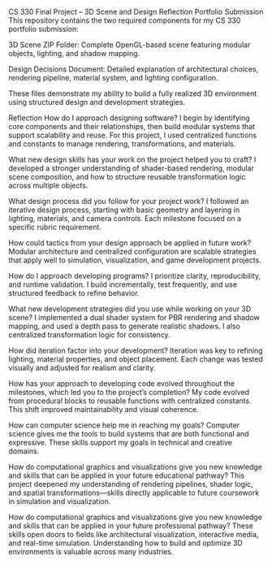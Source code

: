 CS 330 Final Project – 3D Scene and Design Reflection
Portfolio Submission
This repository contains the two required components for my CS 330 portfolio submission:

3D Scene ZIP Folder: Complete OpenGL-based scene featuring modular objects, lighting, and shadow mapping.

Design Decisions Document: Detailed explanation of architectural choices, rendering pipeline, material system, and lighting configuration.

These files demonstrate my ability to build a fully realized 3D environment using structured design and development strategies.

Reflection
How do I approach designing software? I begin by identifying core components and their relationships, then build modular systems that support scalability and reuse. For this project, I used centralized functions and constants to manage rendering, transformations, and materials.

What new design skills has your work on the project helped you to craft? I developed a stronger understanding of shader-based rendering, modular scene composition, and how to structure reusable transformation logic across multiple objects.

What design process did you follow for your project work? I followed an iterative design process, starting with basic geometry and layering in lighting, materials, and camera controls. Each milestone focused on a specific rubric requirement.

How could tactics from your design approach be applied in future work? Modular architecture and centralized configuration are scalable strategies that apply well to simulation, visualization, and game development projects.

How do I approach developing programs? I prioritize clarity, reproducibility, and runtime validation. I build incrementally, test frequently, and use structured feedback to refine behavior.

What new development strategies did you use while working on your 3D scene? I implemented a dual shader system for PBR rendering and shadow mapping, and used a depth pass to generate realistic shadows. I also centralized transformation logic for consistency.

How did iteration factor into your development? Iteration was key to refining lighting, material properties, and object placement. Each change was tested visually and adjusted for realism and clarity.

How has your approach to developing code evolved throughout the milestones, which led you to the project’s completion? My code evolved from procedural blocks to reusable functions with centralized constants. This shift improved maintainability and visual coherence.

How can computer science help me in reaching my goals? Computer science gives me the tools to build systems that are both functional and expressive. These skills support my goals in technical and creative domains.

How do computational graphics and visualizations give you new knowledge and skills that can be applied in your future educational pathway? This project deepened my understanding of rendering pipelines, shader logic, and spatial transformations—skills directly applicable to future coursework in simulation and visualization.

How do computational graphics and visualizations give you new knowledge and skills that can be applied in your future professional pathway? These skills open doors to fields like architectural visualization, interactive media, and real-time simulation. Understanding how to build and optimize 3D environments is valuable across many industries.
